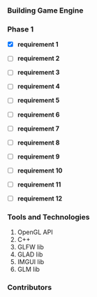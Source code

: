 
### Building Game Engine 



### Phase 1
- [x] **requirement 1**
- [ ] **requirement 2**
- [ ] **requirement 3**
- [ ] **requirement 4**
- [ ] **requirement 5**
- [ ] **requirement 6**
- [ ] **requirement 7**
- [ ] **requirement 8**
- [ ] **requirement 9**
- [ ] **requirement 10**
- [ ] **requirement 11**
- [ ] **requirement 12**


### Tools and Technologies
1. OpenGL API
2. C++ 
3. GLFW lib
4. GLAD lib
5. IMGUI lib
6. GLM lib 


### Contributors 
   
<!-- readme: contributors -start -->
<!-- readme: contributors -end -->